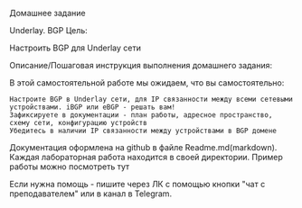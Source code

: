 Домашнее задание

Underlay. BGP
Цель:

Настроить BGP для Underlay сети

Описание/Пошаговая инструкция выполнения домашнего задания:

В этой самостоятельной работе мы ожидаем, что вы самостоятельно:

    Настроите BGP в Underlay сети, для IP связанности между всеми сетевыми устройствами. iBGP или eBGP - решать вам!
    Зафиксируете в документации - план работы, адресное пространство, схему сети, конфигурацию устройств
    Убедитесь в наличии IP связанности между устройствами в BGP домене

Документация оформлена на github в файле Readme.md(markdown). Каждая лабораторная работа находится в своей директории. Пример работы можно посмотреть тут

Если нужна помощь - пишите через ЛК с помощью кнопки "чат с преподавателем" или в канал в Telegram.
